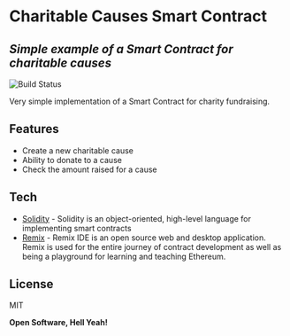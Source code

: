 # Charitable Causes Smart Contract 
## _Simple example of a Smart Contract for charitable causes_

![Build Status](https://travis-ci.org/joemccann/dillinger.svg?branch=master)

Very simple implementation of a Smart Contract for charity fundraising.

## Features

- Create a new charitable cause
- Ability to donate to a cause
- Check the amount raised for a cause


## Tech


- [Solidity](https://docs.soliditylang.org/en/v0.8.7/) - Solidity is an object-oriented, high-level language for implementing smart contracts
- [Remix](https://remix.ethereum.org/) - Remix IDE is an open source web and desktop application. Remix is used for the entire journey of contract development as well as being a playground for learning and teaching Ethereum.


## License

MIT

**Open Software, Hell Yeah!**
